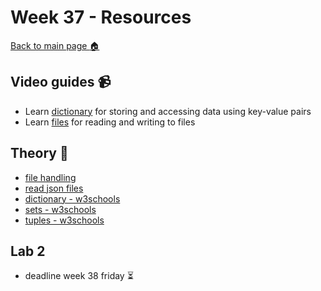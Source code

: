 # Week 37  - Resources

[Back to main page :house:](https://github.com/everyloop/Python-AI23)

## Video guides :video_camera:

- Learn [dictionary][dict_vid] for storing and accessing data using key-value pairs
- Learn [files][file_vid] for reading and writing to files

[file_vid]: https://www.youtube.com/watch?v=4mX0uPQFLDU
[dict_vid]: https://www.youtube.com/watch?v=XCcpzWs-CI4

[except_vid]: https://www.youtube.com/watch?v=nlCKrKGHSSk&t=1s

## Theory :book:

- [file handling][w3files]
- [read json files][jsonread]
- [dictionary - w3schools][w3dict]
- [sets - w3schools][w3sets]
- [tuples - w3schools][w3tup]

[jsonread]: https://www.freecodecamp.org/news/loading-a-json-file-in-python-how-to-read-and-parse-json/
[w3dict]: https://www.w3schools.com/python/python_dictionaries.asp
[w3sets]: https://www.w3schools.com/python/python_sets.asp
[w3tup]: https://www.w3schools.com/python/python_tuples.asp
[w3files]: https://www.w3schools.com/python/python_file_handling.asp
[w3except]: https://www.w3schools.com/python/python_try_except.asp

## Lab 2
- deadline week 38 friday :hourglass_flowing_sand:

